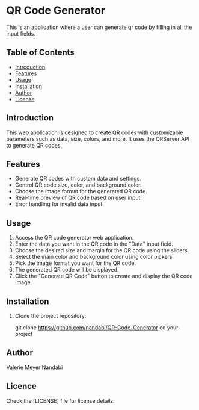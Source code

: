 # QR Code Generator

This is an application where a user can generate qr code by filling in all the input fields.

## Table of Contents

- [Introduction](#introduction)
- [Features](#features)
- [Usage](#usage)
- [Installation](#installation)
- [Author](#author)
- [License](#license)

## Introduction

This web application is designed to create QR codes with customizable parameters such as data, size, colors, and more. It uses the QRServer API to generate QR codes.

## Features

- Generate QR codes with custom data and settings.
- Control QR code size, color, and background color.
- Choose the image format for the generated QR code.
- Real-time preview of QR code based on user input.
- Error handling for invalid data input.

## Usage

1. Access the QR code generator web application.
2. Enter the data you want in the QR code in the "Data" input field.
3. Choose the desired size and margin for the QR code using the sliders.
4. Select the main color and background color using color pickers.
5. Pick the image format you want for the QR code.
6. The generated QR code will be displayed.
7. Click the "Generate QR Code" button to create and display the QR code image.

## Installation

1. Clone the project repository:

   git clone https://github.com/nandabi/QR-Code-Generator
   cd your-project

## Author
   Valerie Meyer Nandabi 

## Licence

Check the [LICENSE] file for license details.